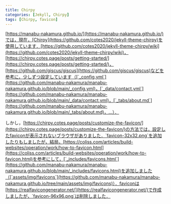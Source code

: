 ```yaml
---
title: Chirpy
categories: [Jekyll, Chirpy]
tags: [Chirpy, favicon]
---
```

[https://manabu-nakamura.github.io/](https://manabu-nakamura.github.io/)では，現在，[Chirpy](https://github.com/cotes2020/jekyll-theme-chirpy)を使用しています．[https://github.com/cotes2020/jekyll-theme-chirpy/wiki](https://github.com/cotes2020/jekyll-theme-chirpy/wiki)，[https://chirpy.cotes.page/posts/getting-started/](https://chirpy.cotes.page/posts/getting-started/)，[https://github.com/giscus/giscus](https://github.com/giscus/giscus)などを参考に，少しずつ設定しています（[`_config.yml`](https://github.com/manabu-nakamura/manabu-nakamura.github.io/blob/main/_config.yml)，[`_data/contact.yml`](https://github.com/manabu-nakamura/manabu-nakamura.github.io/blob/main/_data/contact.yml)，[`_tabs/about.md`](https://github.com/manabu-nakamura/manabu-nakamura.github.io/blob/main/_tabs/about.md)，…）．

しかし，[https://chirpy.cotes.page/posts/customize-the-favicon/](https://chirpy.cotes.page/posts/customize-the-favicon/)の方法では，設定したfaviconが表示されないブラウザがありました．`favicon-32x32.png`を追加したりもしましたが，結局，[https://coliss.com/articles/build-websites/operation/work/how-to-favicon.html](https://coliss.com/articles/build-websites/operation/work/how-to-favicon.html)を参考にして，[`_includes/favicons.html`](https://github.com/manabu-nakamura/manabu-nakamura.github.io/blob/main/_includes/favicons.html)を追加しました（[`assets/img/favicons`](https://github.com/manabu-nakamura/manabu-nakamura.github.io/tree/main/assets/img/favicons)）．faviconは[https://realfavicongenerator.net/](https://realfavicongenerator.net/)で作成しましたが，`favicon-96x96.png`は削除しました．